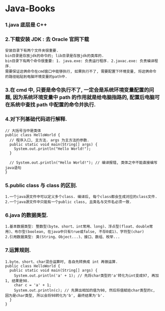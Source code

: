 # Java-Books

### 1.java 底层是 C++
### 2.下载安装 JDK : 去 Oracle 官网下载
```
安装目录下有两个文件夹很重要.
bin目录是存放jdk的命令的; lib目录是存放jdk的类库的.
bin目录下有两个命令很重要: 1. java.exe: 负责运行程序. 2.javac.exe: 负责编译程序.
需要保证这俩命令在cmd窗口中能够执行, 如果执行不了, 需要配置下环境变量, 将这俩命令的路径粘贴到电脑环境变量的path中.
```
### 3.在 cmd 中, 只要是命令执行不了, 一定会是系统环境变量配置的问题, 因为系统环境变量中 path 的作用就是给电脑指路的, 配置后电脑可在系统中查找 path 中配置的命令并执行.
### 4.对下列基础代码进行解释.
```
// 大括号当中是类体
public class HelloWorld {
  // 程序入口, 主方法. args 为主方法的参数.
  public static void main(String[] args) {
    System.out.println("Hello World!");
  }

  // System.out.println("Hello World!"); // 编译报错, 类体之中不能直接编写java语句
}
```
### 5.public class 与 class 的区别.
```
1.一个java源文件中可以定义多个class. 编译后, 每个class都会生成对应的class文件.
2.一个java源文件中只能有一个public class, 且类名与文件名必须一致.
```
### 6.java 的数据类型.
```
1.基本数据类型: 整数型(byte、short、int常用、long)、浮点型(float、double常用)、布尔型(boolean, 在java中只有true或false, 不存0或1)、字符型(char)
2.引用数据类型: 类(String、Object...)、接口、数组、枚举...
```
### 7.运算规则.
```
1.byte、short、char混合运算时, 各自先转换成 int 再做运算.
public class HelloWorld {
  public static void main(String[] args) {
    System.out.println('a' + 1); // 先将char类型的'a'转化为int变成97, 再加1, 结果是98.
    char c = 'a' + 1;
    System.out.println(c); // 先算出相加的值为98, 然后将值赋给char类型的c, 因为是char类型, 所以会将98转化为'b', 最终结果为'b'.
  }
}
```
